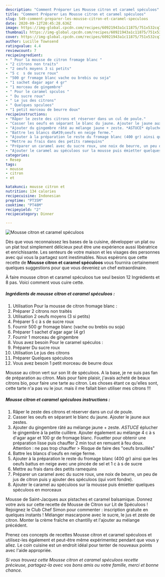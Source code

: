 ```yaml
---
description: "Comment Préparer Les Mousse citron et caramel spéculoos"
title: "Comment Préparer Les Mousse citron et caramel spéculoos"
slug: 549-comment-preparer-les-mousse-citron-et-caramel-speculoos
date: 2020-09-12T20:45:28.636Z
image: https://img-global.cpcdn.com/recipes/60921943a1c11875/751x532cq70/mousse-citron-et-caramel-speculoos-photo-principale-de-la-recette.jpg
thumbnail: https://img-global.cpcdn.com/recipes/60921943a1c11875/751x532cq70/mousse-citron-et-caramel-speculoos-photo-principale-de-la-recette.jpg
cover: https://img-global.cpcdn.com/recipes/60921943a1c11875/751x532cq70/mousse-citron-et-caramel-speculoos-photo-principale-de-la-recette.jpg
author: Lucille Townsend
ratingvalue: 4.4
reviewcount: 7
recipeingredient:
- " Pour la mousse de citron fromage blanc "
- "2 citrons non traits"
- "2 oeufs moyens 3 si petits"
- "5 c  s de sucre roux"
- "500 gr fromage blanc vache ou brebis ou soja"
- "1 sachet dagar agar 4 gr"
- "1 morceau de gingembre"
- " Pour le caramel spculos "
- " Du sucre roux"
- " Le jus des citrons"
- " Quelques spculoos"
- "1 petit morceau de beurre doux"
recipeinstructions:
- "Râper le zeste des citrons et réserver dans un cul de poule."
- "Casser les oeufs en séparant le blanc du jaune. Ajouter le jaune aux zestes."
- "Ajouter du gingembre râté au mélange jaune + zeste. *ASTUCE* éplucher le gingembre à la petite cuillère. Ajouter également au mélange 4 c à s d&#39;agar agar et 100 gr de fromage blanc. Fouetter pour obtenir une préparation lisse puis chauffer 2 min tout en remuant à feu doux. Attention : ne pas trop chauffer &gt; Risque de faire des &#34;oeufs brouillés&#34;"
- "Battre les blancs d&#39;oeufs en neige ferme."
- "Ajouter à la préparation le reste du fromage blanc (400 gr) ainsi que les oeufs battus en neige avec une pincée de sel et 1 c à s de sucre"
- "Mettre au frais dans des petits ramequins"
- "Préparer un caramel avec du sucre roux, une noix de beurre, un peu de jus de citron puis y ajouter des spéculoos (qui vont fondre)."
- "Ajouter le caramel au spéculoos sur la mousse puis émietter quelques spéculoos en morceaux"
categories:
- Resep
tags:
- mousse
- citron
- et

katakunci: mousse citron et 
nutrition: 134 calories
recipecuisine: Indonesian
preptime: "PT35M"
cooktime: "PT48M"
recipeyield: "2"
recipecategory: Dinner

---
```



![Mousse citron et caramel spéculoos](https://img-global.cpcdn.com/recipes/60921943a1c11875/751x532cq70/mousse-citron-et-caramel-speculoos-photo-principale-de-la-recette.jpg)

Dès que vous reconnaissez les bases de la cuisine, développer un plat ou un plat tout simplement délicieux peut être une expérience aussi libératrice et enrichissante. Les senteurs de votre maison et les visages des personnes avec qui vous la partagez sont inestimables. Nous espérons que cette recette de <strong> Mousse citron et caramel spéculoos </strong> vous fournira certainement quelques suggestions pour que vous deveniez un chef extraordinaire.

<!--inarticleads1-->

À faire mousse citron et caramel spéculoos tue seul besion 12 Ingrédients et 8 pas. Voici comment vous cuire cette.

##### Ingrédients de mousse citron et caramel spéculoos :

1. Utilisation  Pour la mousse de citron fromage blanc :
1. Préparer 2 citrons non traités
1. Utilisation 2 oeufs moyens (3 si petits)
1. Préparer 5 c à s de sucre roux
1. Fournir 500 gr fromage blanc (vache ou brebis ou soja)
1. Préparer 1 sachet d&#39;agar agar (4 gr)
1. Fournir 1 morceau de gingembre
1. Vous avez besoin  Pour le caramel spéculos :
1. Préparer  Du sucre roux
1. Utilisation  Le jus des citrons
1. Préparer  Quelques spéculoos
1. Vous avez besoin 1 petit morceau de beurre doux


Mousse au citron vert sur son lit de spéculoos. A la base, je ne suis pas fan de préparation au citron. Mais pour faire plaisir, j&#39;avais acheté de beaux citrons bio, pour faire une tarte au citron. Les choses étant ce qu&#39;elles sont, cette tarte n&#39;a pas vu le jour. mais il me fallait bien utiliser mes citrons !!! 

<!--inarticleads2-->

##### Mousse citron et caramel spéculoos instructions :

1. Râper le zeste des citrons et réserver dans un cul de poule.
1. Casser les oeufs en séparant le blanc du jaune. Ajouter le jaune aux zestes.
1. Ajouter du gingembre râté au mélange jaune + zeste. *ASTUCE* éplucher le gingembre à la petite cuillère. Ajouter également au mélange 4 c à s d&#39;agar agar et 100 gr de fromage blanc. Fouetter pour obtenir une préparation lisse puis chauffer 2 min tout en remuant à feu doux. Attention : ne pas trop chauffer &gt; Risque de faire des &#34;oeufs brouillés&#34;
1. Battre les blancs d&#39;oeufs en neige ferme.
1. Ajouter à la préparation le reste du fromage blanc (400 gr) ainsi que les oeufs battus en neige avec une pincée de sel et 1 c à s de sucre
1. Mettre au frais dans des petits ramequins
1. Préparer un caramel avec du sucre roux, une noix de beurre, un peu de jus de citron puis y ajouter des spéculoos (qui vont fondre).
1. Ajouter le caramel au spéculoos sur la mousse puis émietter quelques spéculoos en morceaux


Mousse de Saint-Jacques aux pistaches et caramel balsamique. Donnez votre avis sur cette recette de Mousse de Citron sur Lit de Spéculoos ! Rejoignez le Club Chef Simon pour commenter : inscription gratuite en quelques instants ! Mélanger mascarpone avec le sucre, le jus et zeste de citron. Monter la crème fraîche en chantilly et l&#39;ajouter au mélange précédent. 

<!--inarticleads1-->

<p>
Prenez ces concepts de recettes Mousse citron et caramel spéculoos et utilisez-les également et peut-être même expérimentez pendant que vous y allez. Le coin cuisine est un endroit idéal pour tenter de nouveaux points avec l'aide appropriée.
</p>

<p>
<i>Si vous trouvez cette Mousse citron et caramel spéculoos recette précieuse, partagez-la avec vos bons amis ou votre famille, merci et bonne chance.</i>
</p>

